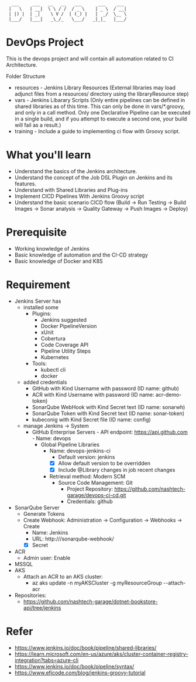       ___     ___   __   __   ___      ___    ___   
     |   \   | __|  \ \ / /  / _ \    | _ \  / __|  
     | |) |  | _|    \ V /  | (_) |   |  _/  \__ \  
     |___/   |___|   _\_/_   \___/   _|_|_   |___/  

# DevOps Project
This is the devops project and will contain all automation related to CI Architecture. 


Folder Structure
 - resources - Jenkins Library Resources (External libraries may load adjunct files from a resources/ directory using the libraryResource step)
 - vars - Jenkins Libarary Scripts (Only entire pipelines can be defined in shared libraries as of this time. This can only be done in vars/*.groovy, and only in a call method. Only one Declarative Pipeline can be executed in a single build, and if you attempt to execute a second one, your build will fail as a result.)
 - training - Include a guide to implementing ci flow with Groovy script.

# What you'll learn
- Understand the basics of the Jenkins architecture.
- Understand the concept of the Job DSL Plugin on Jenkins and its features.
- Understand with Shared Libraries and Plug-ins
- Implement CICD Pipelines With Jenkins Groovy script
- Understand the basic scenario CICD flow (Build -> Run Testing -> Build Images -> Sonar analysis -> Quality Gateway -> Push Images -> Deploy)

# Prerequisite
- Working knowledge of Jenkins
- Basic knowledge of automation and the CI-CD strategy
- Basic knowledge of Docker and K8S

# Requirement
- Jenkins Server has
	- installed some
		- Plugins:
			- Jenkins suggested
 			- Docker PipelineVersion
			- xUnit
			- Cobertura
			- Code Coverage API
			- Pipeline Utility Steps
			- Kubernetes
		- Tools:
			- kubectl cli
			- docker
	- added credentials
		- GitHub with Kind Username with password (ID name: github)
		- ACR with Kind Username with password (ID name: acr-demo-token)
		- SonarQube WebHook with Kind Secret text (ID name: sonarwh)
		- SonarQube Token with Kind Secret text (ID name: sonar-token)
		- kubeconig with Kind Secret file (ID name: config)
	- manage Jenkins -> System
   		- GitHub Enterprise Servers
       			- API endpoint: https://api.github.com
       			- Name: devops
       		- Global Pipeline Libraries
           		- Name: devops-jenkins-ci
               		- Default version: jenkins
                   	- [x] Allow default version to be overridden
                   	- [x] Include @Library changes in job recent changes 
                 - Retrieval method: Modern SCM
                   	- Source Code Management: Git
                   	  	- Project Repository: https://github.com/nashtech-garage/devops-ci-cd.git
                   	  	- Credentials: github
- SonarQube Server
  	- Generate Tokens
  	- Create Webhook: Administration -> Configuration -> Webhooks -> Create
  	  	- Name: Jenkins
  	  	- URL: 	http://<Jenkinserver>/sonarqube-webhook/
  	  	- [x] Secret
- ACR
  	- Admin user: Enable
- MSSQL
- AKS
	- Attach an ACR to an AKS cluster:
   		- az aks update -n myAKSCluster -g myResourceGroup --attach-acr <acr-name>
- Repositories:
	- https://github.com/nashtech-garage/dotnet-bookstore-api/tree/jenkins


# Refer
- https://www.jenkins.io/doc/book/pipeline/shared-libraries/
- https://learn.microsoft.com/en-us/azure/aks/cluster-container-registry-integration?tabs=azure-cli
- https://www.jenkins.io/doc/book/pipeline/syntax/
- https://www.eficode.com/blog/jenkins-groovy-tutorial
